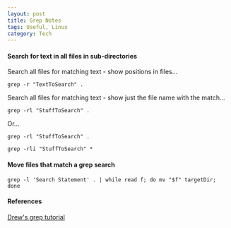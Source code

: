 ```yaml
---
layout: post
title: Grep Notes
tags: Useful, Linux
category: Tech
---
```


#### Search for text in all files in sub-directories ####

Search all files for matching text - show positions in files...

~~~
grep -r "TextToSearch" .
~~~

Search all files for matching text - show just the file name with the match...

~~~
grep -rl "StuffToSearch" .
~~~

Or...

~~~
grep -rl "StuffToSearch" .
~~~

~~~
grep -rli "StuffToSearch" *
~~~

#### Move files that match a grep search

~~~
grep -l 'Search Statement' . | while read f; do mv "$f" targetDir; done
~~~

#### References ####

[Drew's grep tutorial](http://www.uccs.edu/~ahitchco/grep/)  
